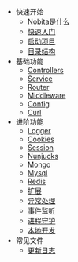 
* 快速开始
  * [Nobita是什么](what)
  * [快速入门](build)
  * [启动项目](init)
  * [目录结构](structure)
* 基础功能
  * [Controllers](controllers)
  * [Service](service)
  * [Router](router)
  * [Middleware](middleware)
  * [Config](config)
  * [Curl](curl)
* 进阶功能
  * [Logger](logger)
  * [Cookies](cookies)
  * [Session](session)
  * [Nunjucks](nunjucks)
  * [Mongo](mongo)
  * [Mysql](mysql)
  * [Redis](redis)
  * [扩展](extend)
  * [异常处理](catch)
  * [事件监听](listener)
  * [进程守护](pm2)
  * [本地开发](nodemon)
* 常见文件
  * [更新日志](updateLog)
  
